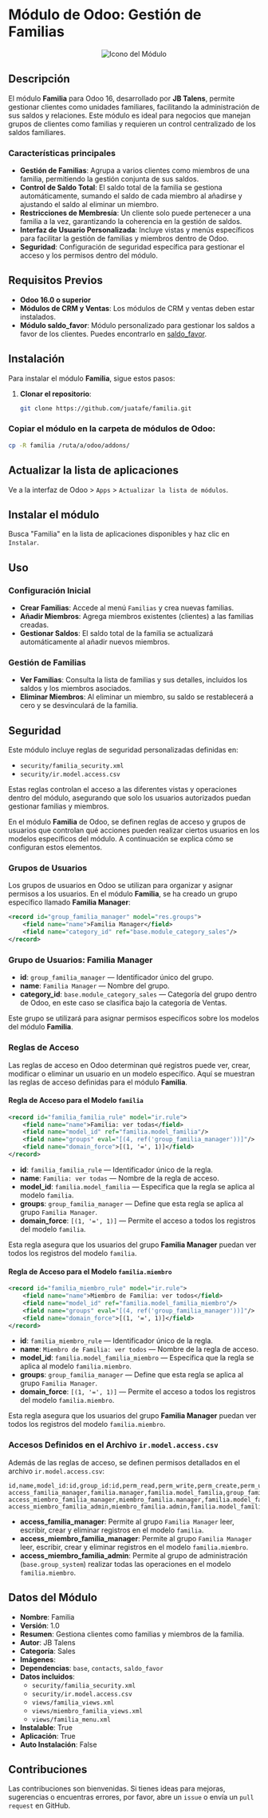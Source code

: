 # Módulo de Odoo: Gestión de Familias

<p align="center">
  <img src="static/description/icon.png" alt="Icono del Módulo">
</p>

## Descripción

El módulo **Familia** para Odoo 16, desarrollado por **JB Talens**, permite gestionar clientes como unidades familiares, facilitando la administración de sus saldos y relaciones. Este módulo es ideal para negocios que manejan grupos de clientes como familias y requieren un control centralizado de los saldos familiares.

### Características principales

- **Gestión de Familias**: Agrupa a varios clientes como miembros de una familia, permitiendo la gestión conjunta de sus saldos.
- **Control de Saldo Total**: El saldo total de la familia se gestiona automáticamente, sumando el saldo de cada miembro al añadirse y ajustando el saldo al eliminar un miembro.
- **Restricciones de Membresía**: Un cliente solo puede pertenecer a una familia a la vez, garantizando la coherencia en la gestión de saldos.
- **Interfaz de Usuario Personalizada**: Incluye vistas y menús específicos para facilitar la gestión de familias y miembros dentro de Odoo.
- **Seguridad**: Configuración de seguridad específica para gestionar el acceso y los permisos dentro del módulo.

## Requisitos Previos

- **Odoo 16.0 o superior**
- **Módulos de CRM y Ventas**: Los módulos de CRM y ventas deben estar instalados.
- **Módulo saldo_favor**: Módulo personalizado para gestionar los saldos a favor de los clientes. Puedes encontrarlo en [saldo_favor](https://github.com/juatafe/saldo_favor).

## Instalación

Para instalar el módulo **Familia**, sigue estos pasos:

1. **Clonar el repositorio**:
   ```bash
   git clone https://github.com/juatafe/familia.git


### Copiar el módulo en la carpeta de módulos de Odoo:

```bash
cp -R familia /ruta/a/odoo/addons/

```

## Actualizar la lista de aplicaciones

Ve a la interfaz de Odoo > `Apps` > `Actualizar la lista de módulos`.

## Instalar el módulo

Busca "Familia" en la lista de aplicaciones disponibles y haz clic en `Instalar`.

## Uso

### Configuración Inicial

- **Crear Familias**: Accede al menú `Familias` y crea nuevas familias.
- **Añadir Miembros**: Agrega miembros existentes (clientes) a las familias creadas.
- **Gestionar Saldos**: El saldo total de la familia se actualizará automáticamente al añadir nuevos miembros.

### Gestión de Familias

- **Ver Familias**: Consulta la lista de familias y sus detalles, incluidos los saldos y los miembros asociados.
- **Eliminar Miembros**: Al eliminar un miembro, su saldo se restablecerá a cero y se desvinculará de la familia.

## Seguridad

Este módulo incluye reglas de seguridad personalizadas definidas en:

- `security/familia_security.xml`
- `security/ir.model.access.csv`

Estas reglas controlan el acceso a las diferentes vistas y operaciones dentro del módulo, asegurando que solo los usuarios autorizados puedan gestionar familias y miembros.

En el módulo **Familia** de Odoo, se definen reglas de acceso y grupos de usuarios que controlan qué acciones pueden realizar ciertos usuarios en los modelos específicos del módulo. A continuación se explica cómo se configuran estos elementos.

### Grupos de Usuarios

Los grupos de usuarios en Odoo se utilizan para organizar y asignar permisos a los usuarios. En el módulo **Familia**, se ha creado un grupo específico llamado **Familia Manager**:

```xml
<record id="group_familia_manager" model="res.groups">
    <field name="name">Familia Manager</field>
    <field name="category_id" ref="base.module_category_sales"/>
</record>

```
### Grupo de Usuarios: Familia Manager

- **id**: `group_familia_manager` — Identificador único del grupo.
- **name**: `Familia Manager` — Nombre del grupo.
- **category_id**: `base.module_category_sales` — Categoría del grupo dentro de Odoo, en este caso se clasifica bajo la categoría de Ventas.

Este grupo se utilizará para asignar permisos específicos sobre los modelos del módulo **Familia**.

### Reglas de Acceso

Las reglas de acceso en Odoo determinan qué registros puede ver, crear, modificar o eliminar un usuario en un modelo específico. Aquí se muestran las reglas de acceso definidas para el módulo **Familia**.

#### Regla de Acceso para el Modelo `familia`


```xml
<record id="familia_familia_rule" model="ir.rule">
    <field name="name">Familia: ver todas</field>
    <field name="model_id" ref="familia.model_familia"/>
    <field name="groups" eval="[(4, ref('group_familia_manager'))]"/>
    <field name="domain_force">[(1, '=', 1)]</field>
</record>
```
- **id**: `familia_familia_rule` — Identificador único de la regla.
- **name**: `Familia: ver todas` — Nombre de la regla de acceso.
- **model_id**: `familia.model_familia` — Especifica que la regla se aplica al modelo `familia`.
- **groups**: `group_familia_manager` — Define que esta regla se aplica al grupo `Familia Manager`.
- **domain_force**: `[(1, '=', 1)]` — Permite el acceso a todos los registros del modelo `familia`.

Esta regla asegura que los usuarios del grupo **Familia Manager** puedan ver todos los registros del modelo `familia`.

#### Regla de Acceso para el Modelo `familia.miembro`

```xml
<record id="familia_miembro_rule" model="ir.rule">
    <field name="name">Miembro de Familia: ver todos</field>
    <field name="model_id" ref="familia.model_familia_miembro"/>
    <field name="groups" eval="[(4, ref('group_familia_manager'))]"/>
    <field name="domain_force">[(1, '=', 1)]</field>
</record>
```

- **id**: `familia_miembro_rule` — Identificador único de la regla.
- **name**: `Miembro de Familia: ver todos` — Nombre de la regla de acceso.
- **model_id**: `familia.model_familia_miembro` — Especifica que la regla se aplica al modelo `familia.miembro`.
- **groups**: `group_familia_manager` — Define que esta regla se aplica al grupo `Familia Manager`.
- **domain_force**: `[(1, '=', 1)]` — Permite el acceso a todos los registros del modelo `familia.miembro`.

Esta regla asegura que los usuarios del grupo **Familia Manager** puedan ver todos los registros del modelo `familia.miembro`.



### Accesos Definidos en el Archivo `ir.model.access.csv`

Además de las reglas de acceso, se definen permisos detallados en el archivo `ir.model.access.csv`:

```
id,name,model_id:id,group_id:id,perm_read,perm_write,perm_create,perm_unlink
access_familia_manager,familia.manager,familia.model_familia,group_familia_manager,1,1,1,1
access_miembro_familia_manager,miembro_familia.manager,familia.model_familia_miembro,group_familia_manager,1,1,1,1
access_miembro_familia_admin,miembro_familia.admin,familia.model_familia_miembro,base.group_system,1,1,1,1

```
- **access_familia_manager**: Permite al grupo `Familia Manager` leer, escribir, crear y eliminar registros en el modelo `familia`.
- **access_miembro_familia_manager**: Permite al grupo `Familia Manager` leer, escribir, crear y eliminar registros en el modelo `familia.miembro`.
- **access_miembro_familia_admin**: Permite al grupo de administración (`base.group_system`) realizar todas las operaciones en el modelo `familia.miembro`.


## Datos del Módulo

- **Nombre**: Familia
- **Versión**: 1.0
- **Resumen**: Gestiona clientes como familias y miembros de la familia.
- **Autor**: JB Talens
- **Categoría**: Sales
- **Imágenes**: 
- **Dependencias**: `base`, `contacts`, `saldo_favor`
- **Datos incluidos**:
  - `security/familia_security.xml`
  - `security/ir.model.access.csv`
  - `views/familia_views.xml`
  - `views/miembro_familia_views.xml`
  - `views/familia_menu.xml`
- **Instalable**: True
- **Aplicación**: True
- **Auto Instalación**: False

## Contribuciones

Las contribuciones son bienvenidas. Si tienes ideas para mejoras, sugerencias o encuentras errores, por favor, abre un `issue` o envía un `pull request` en GitHub.
